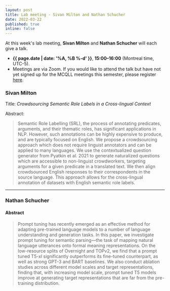 ```yaml
---
layout: post
title: Lab meeting - Sivan Milton and Nathan Schucher
date: 2022-03-22
published: true
inline: false
---
```


At this week's lab meeting, **Sivan Milton** and **Nathan Schucher** will each give a talk.

- **{{ page.date | date: '%A, %B %-d' }}**, **15:00–16:00** (Montreal time, UTC-5).
- Meetings are via Zoom. If you would like to attend the talk but have not yet signed up for the MCQLL meetings this semester, please register [here](https://mcgill.zoom.us/j/83876485102?pwd=Y0ZJcGtBQWJHWGxLbmE4SGliVlg0UT09).

### Sivan Milton

Title: _Crowdsourcing Semantic Role Labels in a Cross-lingual Context_

Abstract:

<blockquote>
Semantic Role Labelling (SRL), the process of annotating predicates, arguments, and their thematic roles, has significant applications in NLP. However, such annotations can be highly expensive to produce, and are typically focused on English. We propose a crowdsourcing approach which does not require linguist annotators and can be applied to many languages. We use the contextualized question generator from Pyatkin et al. 2021 to generate naturalized questions which are accessible to non-linguist crowdworkers, targeting arguments for a given predicate in a translated text. We then align crowdsourced English responses to their correspondents in the source language. This approach allows for the cross-lingual annotation of datasets with English semantic role labels. 
</blockquote>

------------

### Nathan Schucher

#### Abstract

<blockquote>
Prompt tuning has recently emerged as an effective method for adapting pre-trained language models to a number of language understanding and generation tasks.   In this paper,  we investigate prompt tuning for semantic parsing—the task of mapping natural language utterances onto formal meaning representations.    On the low-resource splits of Overnight and TOPv2, we find that a prompt tuned T5-xl significantly outperforms its fine-tuned counterpart, as well as strong GPT-3 and BART baselines.    We also conduct ablation studies across different model scales and target representations, finding that, with increasing model scale, prompt tuned T5 models improve at generating target representations that are far from the pre-training distribution.
</blockquote>

